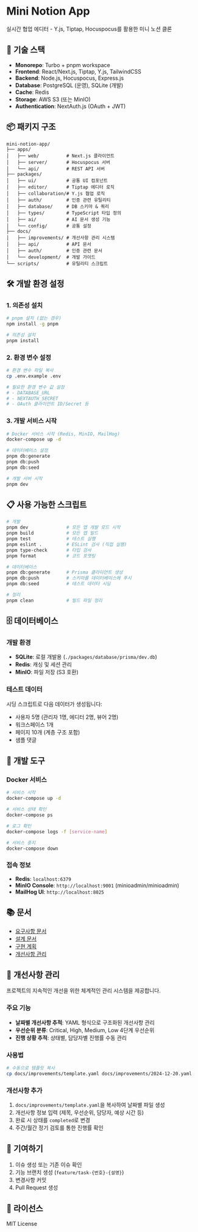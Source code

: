 # Mini Notion App

실시간 협업 에디터 - Y.js, Tiptap, Hocuspocus를 활용한 미니 노션 클론

## 🚀 기술 스택

- **Monorepo**: Turbo + pnpm workspace
- **Frontend**: React/Next.js, Tiptap, Y.js, TailwindCSS
- **Backend**: Node.js, Hocuspocus, Express.js
- **Database**: PostgreSQL (운영), SQLite (개발)
- **Cache**: Redis
- **Storage**: AWS S3 (또는 MinIO)
- **Authentication**: NextAuth.js (OAuth + JWT)

## 📦 패키지 구조

```
mini-notion-app/
├── apps/
│   ├── web/          # Next.js 클라이언트
│   ├── server/       # Hocuspocus 서버
│   └── api/          # REST API 서버
├── packages/
│   ├── ui/           # 공통 UI 컴포넌트
│   ├── editor/       # Tiptap 에디터 로직
│   ├── collaboration/# Y.js 협업 로직
│   ├── auth/         # 인증 관련 유틸리티
│   ├── database/     # DB 스키마 & 쿼리
│   ├── types/        # TypeScript 타입 정의
│   ├── ai/           # AI 문서 생성 기능
│   └── config/       # 공통 설정
├── docs/
│   ├── improvements/ # 개선사항 관리 시스템
│   ├── api/          # API 문서
│   ├── auth/         # 인증 관련 문서
│   └── development/  # 개발 가이드
└── scripts/          # 유틸리티 스크립트
```

## 🛠️ 개발 환경 설정

### 1. 의존성 설치

```bash
# pnpm 설치 (없는 경우)
npm install -g pnpm

# 의존성 설치
pnpm install
```

### 2. 환경 변수 설정

```bash
# 환경 변수 파일 복사
cp .env.example .env

# 필요한 환경 변수 값 설정
# - DATABASE_URL
# - NEXTAUTH_SECRET
# - OAuth 클라이언트 ID/Secret 등
```

### 3. 개발 서비스 시작

```bash
# Docker 서비스 시작 (Redis, MinIO, MailHog)
docker-compose up -d

# 데이터베이스 설정
pnpm db:generate
pnpm db:push
pnpm db:seed

# 개발 서버 시작
pnpm dev
```

## 📋 사용 가능한 스크립트

```bash
# 개발
pnpm dev              # 모든 앱 개발 모드 시작
pnpm build            # 모든 앱 빌드
pnpm test             # 테스트 실행
pnpm eslint .         # ESLint 검사 (직접 실행)
pnpm type-check       # 타입 검사
pnpm format           # 코드 포맷팅

# 데이터베이스
pnpm db:generate      # Prisma 클라이언트 생성
pnpm db:push          # 스키마를 데이터베이스에 푸시
pnpm db:seed          # 테스트 데이터 시딩

# 정리
pnpm clean            # 빌드 파일 정리
```

## 🗄️ 데이터베이스

### 개발 환경

- **SQLite**: 로컬 개발용 (`./packages/database/prisma/dev.db`)
- **Redis**: 캐싱 및 세션 관리
- **MinIO**: 파일 저장 (S3 호환)

### 테스트 데이터

시딩 스크립트로 다음 데이터가 생성됩니다:

- 사용자 5명 (관리자 1명, 에디터 2명, 뷰어 2명)
- 워크스페이스 1개
- 페이지 10개 (계층 구조 포함)
- 샘플 댓글

## 🔧 개발 도구

### Docker 서비스

```bash
# 서비스 시작
docker-compose up -d

# 서비스 상태 확인
docker-compose ps

# 로그 확인
docker-compose logs -f [service-name]

# 서비스 중지
docker-compose down
```

### 접속 정보

- **Redis**: `localhost:6379`
- **MinIO Console**: `http://localhost:9001` (minioadmin/minioadmin)
- **MailHog UI**: `http://localhost:8025`

## 📚 문서

- [요구사항 문서](./.kiro/specs/realtime-collaborative-editor/requirements.md)
- [설계 문서](./.kiro/specs/realtime-collaborative-editor/design.md)
- [구현 계획](./.kiro/specs/realtime-collaborative-editor/tasks.md)
- [개선사항 관리](./docs/improvements/README.md)

## 🔄 개선사항 관리

프로젝트의 지속적인 개선을 위한 체계적인 관리 시스템을 제공합니다.

### 주요 기능

- **날짜별 개선사항 추적**: YAML 형식으로 구조화된 개선사항 관리
- **우선순위 분류**: Critical, High, Medium, Low 4단계 우선순위
- **진행 상황 추적**: 상태별, 담당자별 진행률 수동 관리

### 사용법

```bash
# 수동으로 템플릿 복사
cp docs/improvements/template.yaml docs/improvements/2024-12-20.yaml
```

### 개선사항 추가

1. `docs/improvements/template.yaml`을 복사하여 날짜별 파일 생성
2. 개선사항 정보 입력 (제목, 우선순위, 담당자, 예상 시간 등)
3. 완료 시 상태를 `completed`로 변경
4. 주간/월간 정기 검토를 통한 진행률 확인

## 🤝 기여하기

1. 이슈 생성 또는 기존 이슈 확인
2. 기능 브랜치 생성 (`feature/task-{번호}-{설명}`)
3. 변경사항 커밋
4. Pull Request 생성

## 📄 라이선스

MIT License
